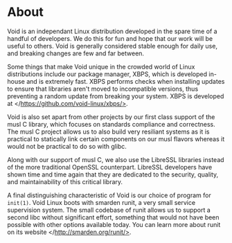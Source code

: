 # About

Void is an independant Linux distribution developed in the spare time of a
handful of developers. We do this for fun and hope that our work will be useful
to others. Void is generally considered stable enough for daily use, and
breaking changes are few and far between.

Some things that make Void unique in the crowded world of Linux distributions
include our package manager, XBPS, which is developed in-house and is extremely
fast. XBPS performs checks when installing updates to ensure that libraries
aren't moved to incompatible versions, thus preventing a random update from
breaking your system. XBPS is developed at
</https://github.com/void-linux/xbps/>.

Void is also set apart from other projects by our first class support of the
musl C library, which focuses on standards compliance and correctness. The musl
C project allows us to also build very resiliant systems as it is practical to
statically link certain components on our musl flavors whereas it would not be
practical to do so with glibc.

Along with our support of musl C, we also use the LibreSSL libraries instead of
the more traditional OpenSSL counterpart. LibreSSL developers have shown time
and time again that they are dedicated to the security, quality, and
maintainability of this critical library.

A final distinguishing characteristic of Void is our choice of program for
`init(1)`. Void Linux boots with smarden runit, a very small service supervision
system. The small codebase of runit allows us to support a second libc without
significant effort, something that would not have been possible with other
options available today. You can learn more about runit on its website
</http://smarden.org/runit/>.

